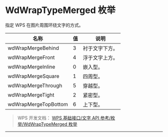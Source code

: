 # WdWrapTypeMerged 枚举

指定 WPS 在图片周围环绕文字的方式。

| 名称                 | 值  | 说明           |
|----------------------|-----|----------------|
| wdWrapMergeBehind    | 3   | 衬于文字下方。 |
| wdWrapMergeFront     | 4   | 浮于文字上方。 |
| wdWrapMergeInline    | 0   | 嵌入型。       |
| wdWrapMergeSquare    | 1   | 四周型。       |
| wdWrapMergeThrough   | 5   | 穿越型。       |
| wdWrapMergeTight     | 2   | 紧密型。       |
| wdWrapMergeTopBottom | 6   | 上下型。       |

> WPS 开发文档： [WPS 基础接口/文字 API 参考/枚举/WdWrapTypeMerged 枚举](https://qn.cache.wpscdn.cn/encs/doc/office_v19/topics/WPS%20%E5%9F%BA%E7%A1%80%E6%8E%A5%E5%8F%A3/%E6%96%87%E5%AD%97%20API%20%E5%8F%82%E8%80%83/%E6%9E%9A%E4%B8%BE/WdWrapTypeMerged%20%E6%9E%9A%E4%B8%BE.html)

------------------------------------------------------------------------
